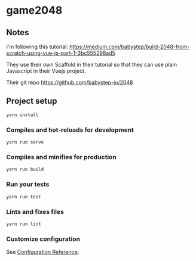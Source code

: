 # game2048

## Notes
I'm following this tutorial:
https://medium.com/babystep/build-2048-from-scratch-using-vue-js-part-1-3bc555298ad5

They use their own Scaffold in their tutorial so that they can use plain Javascript in their Vuejs project.

Their git repo
https://github.com/babystep-io/2048

## Project setup
```
yarn install
```

### Compiles and hot-reloads for development
```
yarn run serve
```

### Compiles and minifies for production
```
yarn run build
```

### Run your tests
```
yarn run test
```

### Lints and fixes files
```
yarn run lint
```

### Customize configuration
See [Configuration Reference](https://cli.vuejs.org/config/).
